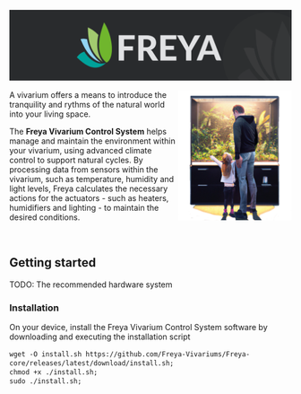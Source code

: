 ![Edgeberry banner](../documentation/Freya_banner.png)

<img src="../documentation/vivarium.png" align="right" width="40%"/>

A vivarium offers a means to introduce the tranquility and rythms of the natural world into your living space.

The **Freya Vivarium Control System** helps manage and maintain the environment within your vivarium, using advanced climate control to support natural cycles. By processing data from sensors within the vivarium, such as temperature, humidity and light levels, Freya calculates the necessary actions for the actuators - such as heaters, humidifiers and lighting - to maintain the desired conditions.

<br clear="right"/>

## Getting started

TODO: The recommended hardware system

### Installation
On your device, install the Freya Vivarium Control System software by downloading and executing the installation script
```
wget -O install.sh https://github.com/Freya-Vivariums/Freya-core/releases/latest/download/install.sh;
chmod +x ./install.sh;
sudo ./install.sh;
```